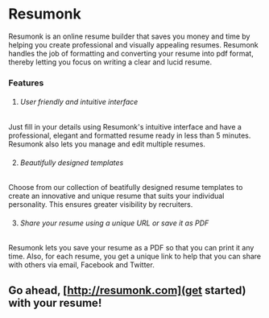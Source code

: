# Resumonk 

Resumonk is an online resume builder that saves you money and time by helping you create professional and visually appealing resumes. Resumonk handles the job of formatting and converting your resume into pdf format, thereby letting you focus on writing a clear and lucid resume.


### Features

1. ###### User friendly and intuitive interface
Just fill in your details using Resumonk's intuitive interface and have a professional, elegant and formatted resume ready in less than 5 minutes. Resumonk also lets you manage and edit multiple resumes.

2. ###### Beautifully designed templates
Choose from our collection of beatifully designed resume templates to create an innovative and unique resume that suits your individual personality. This ensures greater visibility by recruiters.

3. ###### Share your resume using a unique URL or save it as PDF
Resumonk lets you save your resume as a PDF so that you can print it any time. Also, for each resume, you get a unique link to help that you can share with others via email, Facebook and Twitter.


## Go ahead, [http://resumonk.com](get started) with your resume!

